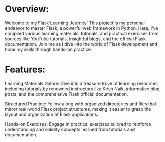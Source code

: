 # Overview:
Welcome to my Flask Learning Journey! This project is my personal endeavor to master Flask, a powerful web framework in Python. Here, I've compiled various learning materials, tutorials, and practical exercises from sources like YouTube tutorials, insightful blogs, and the official Flask documentation. Join me as I dive into the world of Flask development and hone my skills through hands-on practice.

# Features:
Learning Materials Galore: Dive into a treasure trove of learning resources, including tutorials by renowned instructors like Krish Naik, informative blog posts, and the comprehensive Flask official documentation.

Structured Practice: Follow along with organized directories and files that mirror real-world Flask project structures, making it easier to grasp the layout and organization of Flask applications.

Hands-on Exercises: Engage in practical exercises tailored to reinforce understanding and solidify concepts learned from tutorials and documentation.
